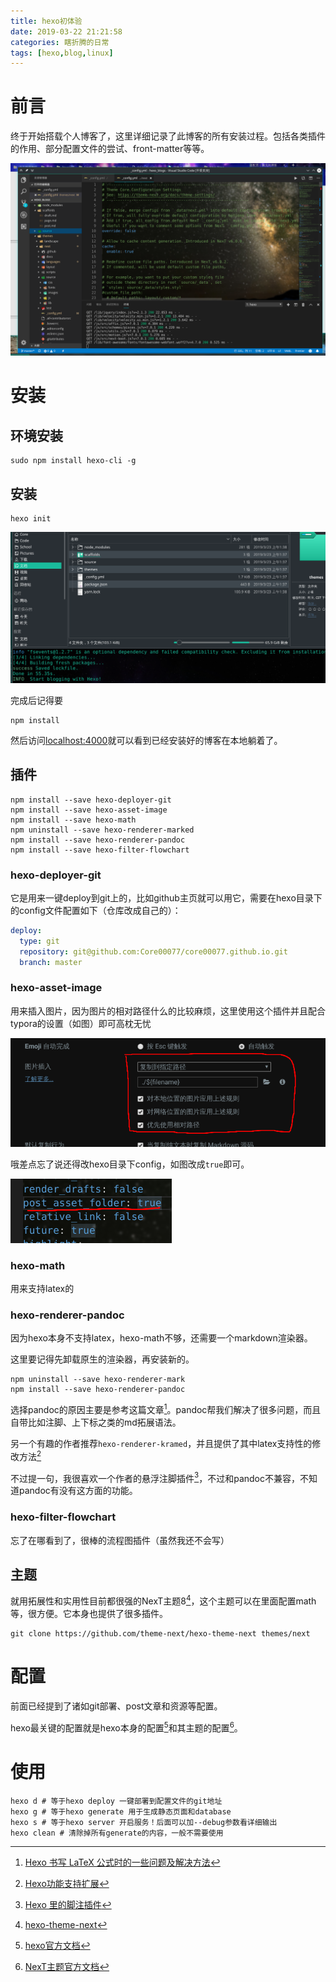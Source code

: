 ```yaml
---
title: hexo初体验
date: 2019-03-22 21:21:58
categories: 瞎折腾的日常
tags: [hexo,blog,linux]
---
```


# 前言
终于开始搭载个人博客了，这里详细记录了此博客的所有安装过程。包括各类插件的作用、部分配置文件的尝试、front-matter等等。

![](hexo初体验/1553335317778.png)

<!-- more -->

# 安装

## 环境安装

```shell
sudo npm install hexo-cli -g
```

## 安装

```shell
hexo init
```

![](hexo初体验/1553276351129.png)

完成后记得要

```shell
npm install
```

然后访问[localhost:4000](localhost:4000)就可以看到已经安装好的博客在本地躺着了。

## 插件

```shell
npm install --save hexo-deployer-git
npm install --save hexo-asset-image
npm install --save hexo-math
npm uninstall --save hexo-renderer-marked
npm install --save hexo-renderer-pandoc
npm install --save hexo-filter-flowchart
```

### hexo-deployer-git

它是用来一键deploy到git上的，比如github主页就可以用它，需要在hexo目录下的config文件配置如下（仓库改成自己的）：

```yaml
deploy:
  type: git
  repository: git@github.com:Core00077/core00077.github.io.git
  branch: master
```

### hexo-asset-image

用来插入图片，因为图片的相对路径什么的比较麻烦，这里使用这个插件并且配合typora的设置（如图）即可高枕无忧

![](hexo初体验/1553276578373.png)

哦差点忘了说还得改hexo目录下config，如图改成`true`即可。

![](hexo初体验/1553276801569.png)

### hexo-math

用来支持latex的

### hexo-renderer-pandoc

因为hexo本身不支持latex，hexo-math不够，还需要一个markdown渲染器。

这里要记得先卸载原生的渲染器，再安装新的。

```shell
npm uninstall --save hexo-renderer-mark
npm install --save hexo-renderer-pandoc
```

选择pandoc的原因主要是参考这篇文章[^1]。pandoc帮我们解决了很多问题，而且自带比如注脚、上下标之类的md拓展语法。

[^1]: [Hexo 书写 LaTeX 公式时的一些问题及解决方法](https://jdhao.github.io/2017/10/06/hexo-markdown-latex-equation/)

另一个有趣的作者推荐`hexo-renderer-kramed`，并且提供了其中latex支持性的修改方法[^6]

[^6]: [Hexo功能支持扩展](<https://zhum.in/blog/tutorial/server/Hexo%E5%8A%9F%E8%83%BD%E6%94%AF%E6%8C%81%E6%89%A9%E5%B1%95/>)

不过提一句，我很喜欢一个作者的悬浮注脚插件[^3]，不过和pandoc不兼容，不知道pandoc有没有这方面的功能。

[^3]: [Hexo 里的脚注插件](<https://kchen.cc/2016/11/10/footnotes-in-hexo/>)

### hexo-filter-flowchart

忘了在哪看到了，很棒的流程图插件（虽然我还不会写）

## 主题

就用拓展性和实用性目前都很强的NexT主题8[^2]，这个主题可以在里面配置math等，很方便。它本身也提供了很多插件。

```shell
git clone https://github.com/theme-next/hexo-theme-next themes/next
```

[^2]: [hexo-theme-next](https://github.com/theme-next/hexo-theme-next)

# 配置

前面已经提到了诸如git部署、post文章和资源等配置。

hexo最关键的配置就是hexo本身的配置[^4]和其主题的配置[^5]。

[^4]: [hexo官方文档](https://hexo.io/zh-cn/docs/)
[^5]: [NexT主题官方文档](<https://theme-next.iissnan.com/getting-started.html>)

# 使用

```shell
hexo d # 等于hexo deploy 一键部署到配置文件的git地址
hexo g # 等于hexo generate 用于生成静态页面和database
hexo s # 等于hexo server 开启服务！后面可以加--debug参数看详细输出
hexo clean # 清除掉所有generate的内容，一般不需要使用
```

